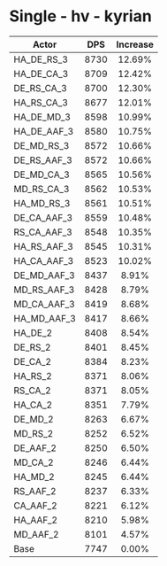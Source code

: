 # Single - hv - kyrian
| Actor | DPS | Increase |
|---|:---:|:---:|
|HA_DE_RS_3|8730|12.69%|
|HA_DE_CA_3|8709|12.42%|
|DE_RS_CA_3|8700|12.30%|
|HA_RS_CA_3|8677|12.01%|
|HA_DE_MD_3|8598|10.99%|
|HA_DE_AAF_3|8580|10.75%|
|DE_MD_RS_3|8572|10.66%|
|DE_RS_AAF_3|8572|10.66%|
|DE_MD_CA_3|8565|10.56%|
|MD_RS_CA_3|8562|10.53%|
|HA_MD_RS_3|8561|10.51%|
|DE_CA_AAF_3|8559|10.48%|
|RS_CA_AAF_3|8548|10.35%|
|HA_RS_AAF_3|8545|10.31%|
|HA_CA_AAF_3|8523|10.02%|
|DE_MD_AAF_3|8437|8.91%|
|MD_RS_AAF_3|8428|8.79%|
|MD_CA_AAF_3|8419|8.68%|
|HA_MD_AAF_3|8417|8.66%|
|HA_DE_2|8408|8.54%|
|DE_RS_2|8401|8.45%|
|DE_CA_2|8384|8.23%|
|HA_RS_2|8371|8.06%|
|RS_CA_2|8371|8.05%|
|HA_CA_2|8351|7.79%|
|DE_MD_2|8263|6.67%|
|MD_RS_2|8252|6.52%|
|DE_AAF_2|8250|6.50%|
|MD_CA_2|8246|6.44%|
|HA_MD_2|8245|6.44%|
|RS_AAF_2|8237|6.33%|
|CA_AAF_2|8221|6.12%|
|HA_AAF_2|8210|5.98%|
|MD_AAF_2|8101|4.57%|
|Base|7747|0.00%|
